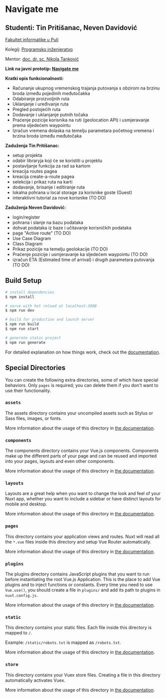 # Navigate me
## Studenti: Tin Pritišanac, Neven Davidović
  [Fakultet informatike u Puli](https://fipu.unipu.hr/) <br>
  
  Kolegij: [ Programsko inženjeratvo](ntankovic.unipu.hr/pi) <br>
  
  Mentor: [ doc. dr. sc. Nikola Tanković](ntankovic.unipu.hr) <br>
  
<b>Link na javni prototip: [ Navigate me](https://navigate-me.netlify.app/) </b>

<b>Kratki opis funkcionalnosti:</b>
- Računanje ukupnog vremenskog trajanja putovanja s obzirom na brzinu broda između pojedinih međutočakka 
- Odabiranje proizvoljnih ruta 
- Uklanjanje i uređivanje ruta
- Pregled postojećih ruta
- Dodavanje i uklanjanje putnih točaka
- Praćenje pozicije korisnika na ruti (geolocation API) i usmjeravanje prema sljedećem waypointu
- Izračun vremena dolaska na temelju parametara početnog vremena i brzina broda između međutočaka


<b> Zaduženja Tin Pritišanac: </b>
- setup projekta
- odabir libraryja koji će se koristiti u projektu
- postavljanje funkcija za rad sa kartom
- kreacija routes pagea
- kreacija create-a-route pagea
- selekcija i prikaz ruta na karti
- dodavanje, brisanje i editiranje ruta
- lokalna pohrana u local storage za korisnike goste (Guest)
- interaktivni tutorial za nove korisnike (TO DO)




<b>Zaduženja Neven Davidović: </b>
- login/register
- pohrana i slanje na bazu podataka
- dohvat podataka iz baze i učitavanje korisničkih podataka
- page "Active route" (TO DO)
- Use Case Diagram
- Class Diagram
- Prikaz pozicije na temelju geolokacije (TO DO)
- Praćenje pozicije i usmjeravanje ka sljedećem waypointu (TO DO)
- izračun ETA (Estimated time of arrival) i drugih parametara putovanja (TO DO)




## Build Setup

```bash
# install dependencies
$ npm install

# serve with hot reload at localhost:3000
$ npm run dev

# build for production and launch server
$ npm run build
$ npm run start

# generate static project
$ npm run generate
```

For detailed explanation on how things work, check out the [documentation](https://nuxtjs.org).

## Special Directories

You can create the following extra directories, some of which have special behaviors. Only `pages` is required; you can delete them if you don't want to use their functionality.

### `assets`

The assets directory contains your uncompiled assets such as Stylus or Sass files, images, or fonts.

More information about the usage of this directory in [the documentation](https://nuxtjs.org/docs/2.x/directory-structure/assets).

### `components`

The components directory contains your Vue.js components. Components make up the different parts of your page and can be reused and imported into your pages, layouts and even other components.

More information about the usage of this directory in [the documentation](https://nuxtjs.org/docs/2.x/directory-structure/components).

### `layouts`

Layouts are a great help when you want to change the look and feel of your Nuxt app, whether you want to include a sidebar or have distinct layouts for mobile and desktop.

More information about the usage of this directory in [the documentation](https://nuxtjs.org/docs/2.x/directory-structure/layouts).


### `pages`

This directory contains your application views and routes. Nuxt will read all the `*.vue` files inside this directory and setup Vue Router automatically.

More information about the usage of this directory in [the documentation](https://nuxtjs.org/docs/2.x/get-started/routing).

### `plugins`

The plugins directory contains JavaScript plugins that you want to run before instantiating the root Vue.js Application. This is the place to add Vue plugins and to inject functions or constants. Every time you need to use `Vue.use()`, you should create a file in `plugins/` and add its path to plugins in `nuxt.config.js`.

More information about the usage of this directory in [the documentation](https://nuxtjs.org/docs/2.x/directory-structure/plugins).

### `static`

This directory contains your static files. Each file inside this directory is mapped to `/`.

Example: `/static/robots.txt` is mapped as `/robots.txt`.

More information about the usage of this directory in [the documentation](https://nuxtjs.org/docs/2.x/directory-structure/static).

### `store`

This directory contains your Vuex store files. Creating a file in this directory automatically activates Vuex.

More information about the usage of this directory in [the documentation](https://nuxtjs.org/docs/2.x/directory-structure/store).
